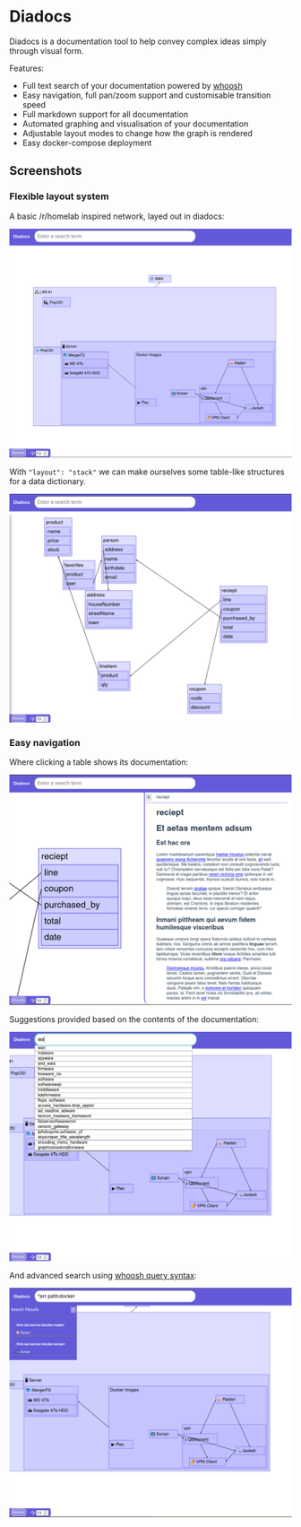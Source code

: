 # Diadocs

Diadocs is a documentation tool to help convey complex ideas simply through visual form.

Features:
* Full text search of your documentation powered by [whoosh](https://whoosh.readthedocs.io/en/latest/querylang.html)
* Easy navigation, full pan/zoom support and customisable transition speed
* Full markdown support for all documentation
* Automated graphing and visualisation of your documentation
* Adjustable layout modes to change how the graph is rendered
* Easy docker-compose deployment

## Screenshots

### Flexible layout system

A basic /r/homelab inspired network, layed out in diadocs:

![Screenshot of network](readme/network.png)

With `"layout": "stack"` we can make ourselves some table-like structures for a data dictionary.

![Screenshot of DB](readme/db_full.png)

### Easy navigation

Where clicking a table shows its documentation:

![Screenshot of docs](readme/db_panel.png)

Suggestions provided based on the contents of the documentation:

![Screenshot of suggestions](readme/suggestions.png)

And advanced search using [whoosh query syntax](https://whoosh.readthedocs.io/en/latest/querylang.html):

![Screenshot of search](readme/search.png)